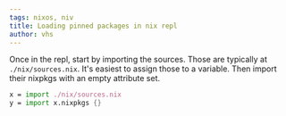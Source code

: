 ```yaml
---
tags: nixos, niv
title: Loading pinned packages in nix repl
author: vhs
---
```


Once in the repl, start by importing the sources. Those are typically at `./nix/sources.nix`. It's easiest to assign those to a variable. Then import their nixpkgs with an empty attribute set.

```nix
x = import ./nix/sources.nix
y = import x.nixpkgs {}
```

